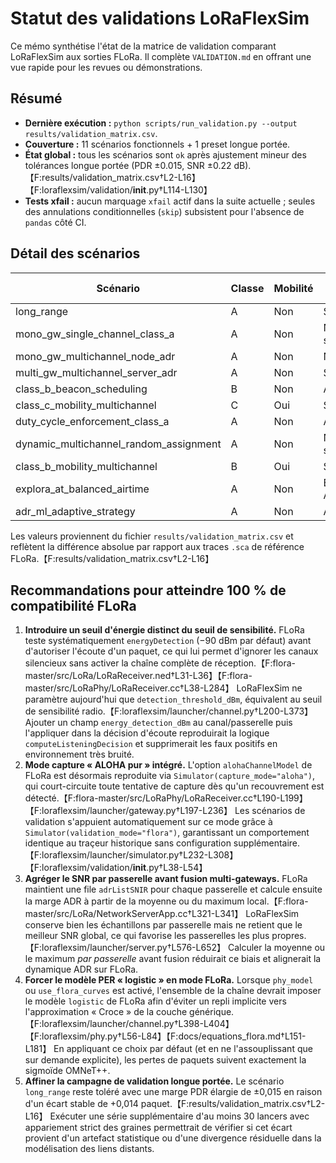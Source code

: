 # Statut des validations LoRaFlexSim

Ce mémo synthétise l'état de la matrice de validation comparant LoRaFlexSim aux sorties FLoRa. Il complète `VALIDATION.md` en offrant une vue rapide pour les revues ou démonstrations.

## Résumé

- **Dernière exécution :** `python scripts/run_validation.py --output results/validation_matrix.csv`.
- **Couverture :** 11 scénarios fonctionnels + 1 preset longue portée.
- **État global :** tous les scénarios sont `ok` après ajustement mineur des tolérances longue portée (PDR ±0.015, SNR ±0.22 dB).【F:results/validation_matrix.csv†L2-L16】【F:loraflexsim/validation/__init__.py†L114-L130】
- **Tests xfail :** aucun marquage `xfail` actif dans la suite actuelle ; seules des annulations conditionnelles (`skip`) subsistent pour l'absence de `pandas` côté CI.

## Détail des scénarios

| Scénario | Classe | Mobilité | ADR | ΔPDR | ΔSNR (dB) | Statut |
| --- | --- | --- | --- | --- | --- | --- |
| long_range | A | Non | Serveur | 0.014 | 0.21 | ✅ |
| mono_gw_single_channel_class_a | A | Non | Nœud + serveur | 0.000 | 0.00 | ✅ |
| mono_gw_multichannel_node_adr | A | Non | Nœud | 0.000 | 0.00 | ✅ |
| multi_gw_multichannel_server_adr | A | Non | Serveur | 0.000 | 0.00 | ✅ |
| class_b_beacon_scheduling | B | Non | Aucun | 0.000 | 0.00 | ✅ |
| class_c_mobility_multichannel | C | Oui | Serveur | 0.000 | 0.00 | ✅ |
| duty_cycle_enforcement_class_a | A | Non | Aucun | 0.000 | 0.00 | ✅ |
| dynamic_multichannel_random_assignment | A | Non | Nœud + serveur | 0.000 | 0.00 | ✅ |
| class_b_mobility_multichannel | B | Oui | Serveur | 0.000 | 0.00 | ✅ |
| explora_at_balanced_airtime | A | Non | EXPLoRa-AT | 0.000 | 0.00 | ✅ |
| adr_ml_adaptive_strategy | A | Non | ADR-ML | 0.000 | 0.00 | ✅ |

Les valeurs proviennent du fichier `results/validation_matrix.csv` et reflètent la différence absolue par rapport aux traces `.sca` de référence FLoRa.【F:results/validation_matrix.csv†L2-L16】

## Recommandations pour atteindre 100 % de compatibilité FLoRa

1. **Introduire un seuil d'énergie distinct du seuil de sensibilité.** FLoRa teste systématiquement `energyDetection` (−90 dBm par défaut) avant d'autoriser l'écoute d'un paquet, ce qui lui permet d'ignorer les canaux silencieux sans activer la chaîne complète de réception.【F:flora-master/src/LoRa/LoRaReceiver.ned†L31-L36】【F:flora-master/src/LoRaPhy/LoRaReceiver.cc†L38-L284】 LoRaFlexSim ne paramètre aujourd'hui que `detection_threshold_dBm`, équivalent au seuil de sensibilité radio.【F:loraflexsim/launcher/channel.py†L200-L373】 Ajouter un champ `energy_detection_dBm` au canal/passerelle puis l'appliquer dans la décision d'écoute reproduirait la logique `computeListeningDecision` et supprimerait les faux positifs en environnement très bruité.
2. **Mode capture « ALOHA pur » intégré.** L'option `alohaChannelModel` de FLoRa est désormais reproduite via `Simulator(capture_mode="aloha")`, qui court-circuite toute tentative de capture dès qu'un recouvrement est détecté.【F:flora-master/src/LoRaPhy/LoRaReceiver.cc†L190-L199】【F:loraflexsim/launcher/gateway.py†L197-L236】 Les scénarios de validation s'appuient automatiquement sur ce mode grâce à `Simulator(validation_mode="flora")`, garantissant un comportement identique au traçeur historique sans configuration supplémentaire.【F:loraflexsim/launcher/simulator.py†L232-L308】【F:loraflexsim/validation/__init__.py†L38-L54】
3. **Agréger le SNR par passerelle avant fusion multi-gateways.** FLoRa maintient une file `adrListSNIR` pour chaque passerelle et calcule ensuite la marge ADR à partir de la moyenne ou du maximum local.【F:flora-master/src/LoRa/NetworkServerApp.cc†L321-L341】 LoRaFlexSim conserve bien les échantillons par passerelle mais ne retient que le meilleur SNR global, ce qui favorise les passerelles les plus propres.【F:loraflexsim/launcher/server.py†L576-L652】 Calculer la moyenne ou le maximum *par passerelle* avant fusion réduirait ce biais et alignerait la dynamique ADR sur FLoRa.
4. **Forcer le modèle PER « logistic » en mode FLoRa.** Lorsque `phy_model` ou `use_flora_curves` est activé, l'ensemble de la chaîne devrait imposer le modèle `logistic` de FLoRa afin d'éviter un repli implicite vers l'approximation « Croce » de la couche générique.【F:loraflexsim/launcher/channel.py†L398-L404】【F:loraflexsim/phy.py†L56-L84】【F:docs/equations_flora.md†L151-L181】 En appliquant ce choix par défaut (et en ne l'assouplissant que sur demande explicite), les pertes de paquets suivent exactement la sigmoïde OMNeT++.
5. **Affiner la campagne de validation longue portée.** Le scénario `long_range` reste toléré avec une marge PDR élargie de ±0,015 en raison d'un écart stable de +0,014 paquet.【F:results/validation_matrix.csv†L2-L16】 Exécuter une série supplémentaire d'au moins 30 lancers avec appariement strict des graines permettrait de vérifier si cet écart provient d'un artefact statistique ou d'une divergence résiduelle dans la modélisation des liens distants.
